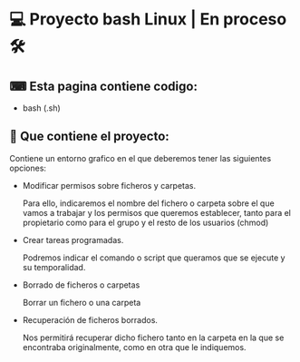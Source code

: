 <h1>💻 Proyecto bash Linux  |   En proceso 🛠 </h1>

<h2>⌨ Esta pagina contiene codigo:</h2>
<ul>
  <li>bash (.sh)</li>
</ul>
<h2>📂 Que contiene el proyecto:</h2>
Contiene un entorno grafico en el que deberemos tener las siguientes opciones:
<br>
<ul>
  <li>Modificar permisos sobre ficheros y carpetas.</li>
  <p>Para ello, indicaremos el nombre del fichero o carpeta sobre el que vamos a trabajar y los permisos que queremos establecer, tanto para el propietario   como para el grupo y el resto de los usuarios (chmod)</p>
  <li>Crear tareas programadas.</li>
  <p>Podremos indicar el comando o script que queramos que se ejecute y su temporalidad.</p>
  <li>Borrado de ficheros o carpetas</li>
  <p>Borrar un fichero o una carpeta</p>
  <li>Recuperación de ficheros borrados.</li>
  <p>Nos permitirá recuperar dicho fichero tanto en la carpeta en la que se encontraba originalmente, como en otra que le indiquemos.</p>
      </ul>

